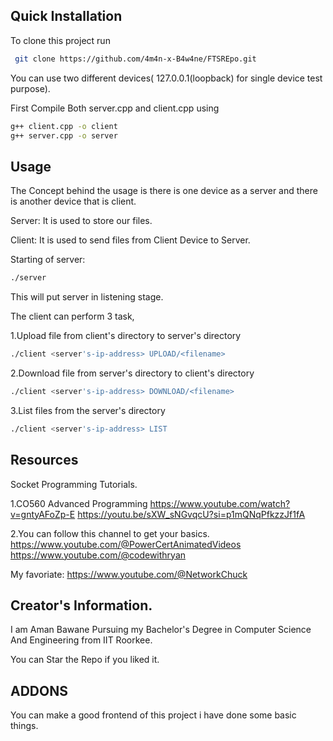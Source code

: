 
## Quick Installation

To clone this project run

```bash
 git clone https://github.com/4m4n-x-B4w4ne/FTSREpo.git
```

You can use two different devices( 127.0.0.1(loopback) for single device test purpose).

First Compile Both server.cpp and client.cpp using

```bash
g++ client.cpp -o client
g++ server.cpp -o server
```

## Usage

The Concept behind the usage is there is one device as a server and there is another device that is client.

Server:
It is used to store our files.

Client:
It is used to send files from Client Device to Server.

Starting of server:

```bash
./server
```
This will put server in listening stage.

The client can perform 3 task,


  1.Upload file from client's directory to server's directory

```bash
./client <server's-ip-address> UPLOAD/<filename>
```

  2.Download file from server's directory to client's directory

  ```bash
  ./client <server's-ip-address> DOWNLOAD/<filename>
  ```

  3.List files from the server's directory

  ```bash
 ./client <server's-ip-address> LIST
 ```

 ## Resources 
 Socket Programming Tutorials.

1.CO560 Advanced Programming
 https://www.youtube.com/watch?v=gntyAFoZp-E
 https://youtu.be/sXW_sNGvqcU?si=p1mQNqPfkzzJf1fA

2.You can follow this channel to get your basics.
https://www.youtube.com/@PowerCertAnimatedVideos
https://www.youtube.com/@codewithryan

My favoriate:
https://www.youtube.com/@NetworkChuck

## Creator's Information.

I am Aman Bawane Pursuing my Bachelor's Degree in Computer Science And Engineering from IIT Roorkee.

You can Star the Repo if you liked it.

## ADDONS
You can make a good frontend of this project i have done some basic things.
